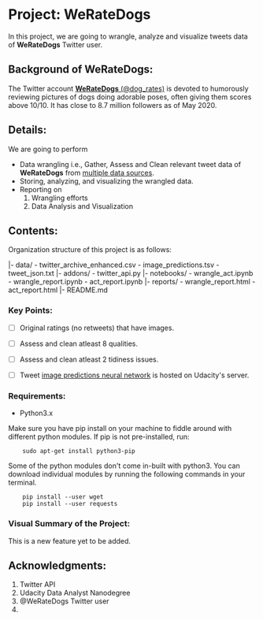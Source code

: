 # Project: WeRateDogs
In this project, we are going to wrangle, analyze and visualize tweets data of **WeRateDogs** Twitter user.

## Background of WeRateDogs:
The Twitter account [**WeRateDogs** (@dog_rates)](https://twitter.com/dog_rates?ref_src=twsrc%5Egoogle%7Ctwcamp%5Eserp%7Ctwgr%5Eauthor) is devoted to humorously reviewing pictures of dogs doing adorable poses, often giving them scores above 10/10. It has close to 8.7 million followers as of May 2020.

## Details:
We are going to perform
- Data wrangling i.e., Gather, Assess and Clean relevant tweet data of **WeRateDogs** from [multiple data sources](#the-data).
- Storing, analyzing, and visualizing the wrangled data.
- Reporting on
    1. Wrangling efforts
    2. Data Analysis and Visualization

## Contents:
Organization structure of this project is as follows:

|- data/
    - twitter_archive_enhanced.csv
    - image_predictions.tsv
    - tweet_json.txt
|- addons/
    - twitter_api.py
|- notebooks/
    - wrangle_act.ipynb
    - wrangle_report.ipynb
    - act_report.ipynb
|- reports/
    - wrangle_report.html
    - act_report.html
|- README.md


### Key Points:
- [ ] Original ratings (no retweets) that have images.
- [ ] Assess and clean atleast 8 qualities.
- [ ] Assess and clean atleast 2 tidiness issues.
- [ ] Tweet [image predictions neural network](https://d17h27t6h515a5.cloudfront.net/topher/2017/August/599fd2ad_image-predictions/image-predictions.tsv) is hosted on Udacity's server.


### Requirements:
- Python3.x

Make sure you have pip install on your machine to fiddle around with different python modules. If pip is not pre-installed, run:
```shell
    sudo apt-get install python3-pip
```
Some of the python modules don't come in-built with python3. You can download individual modules by running the following commands in your terminal.
```shell
    pip install --user wget
    pip install --user requests
```


### Visual Summary of the Project:
This is a new feature yet to be added.


## Acknowledgments:
1. Twitter API
2. Udacity Data Analyst Nanodegree
3. @WeRateDogs Twitter user
4.


